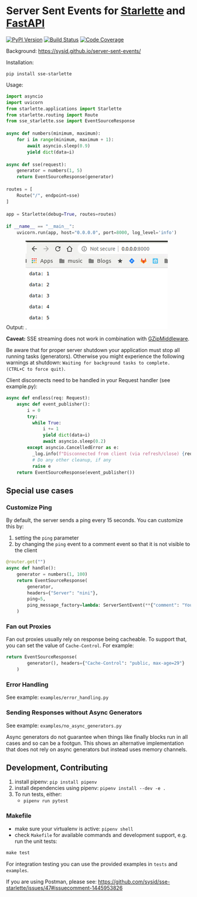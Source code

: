 # Server Sent Events for [Starlette](https://github.com/encode/starlette) and [FastAPI](https://fastapi.tiangolo.com/)

[![PyPI Version][pypi-image]][pypi-url]
[![Build Status][build-image]][build-url]
[![Code Coverage][coverage-image]][coverage-url]

Background: https://sysid.github.io/server-sent-events/

Installation:

```shell
pip install sse-starlette
```

Usage:

```python
import asyncio
import uvicorn
from starlette.applications import Starlette
from starlette.routing import Route
from sse_starlette.sse import EventSourceResponse

async def numbers(minimum, maximum):
    for i in range(minimum, maximum + 1):
        await asyncio.sleep(0.9)
        yield dict(data=i)

async def sse(request):
    generator = numbers(1, 5)
    return EventSourceResponse(generator)

routes = [
    Route("/", endpoint=sse)
]

app = Starlette(debug=True, routes=routes)

if __name__ == "__main__":
    uvicorn.run(app, host="0.0.0.0", port=8000, log_level='info')
```

Output:
![output](output.png)

**Caveat:** SSE streaming does not work in combination with [GZipMiddleware](https://github.com/encode/starlette/issues/20#issuecomment-704106436).

Be aware that for proper server shutdown your application must stop all
running tasks (generators). Otherwise you might experience the following warnings
at shutdown: `Waiting for background tasks to complete. (CTRL+C to force quit)`.

Client disconnects need to be handled in your Request handler (see example.py):
```python
async def endless(req: Request):
    async def event_publisher():
        i = 0
        try:
          while True:
              i += 1
              yield dict(data=i)
              await asyncio.sleep(0.2)
        except asyncio.CancelledError as e:
          _log.info(f"Disconnected from client (via refresh/close) {req.client}")
          # Do any other cleanup, if any
          raise e
    return EventSourceResponse(event_publisher())
```

## Special use cases
### Customize Ping
By default, the server sends a ping every 15 seconds. You can customize this by:
1. setting the `ping` parameter
2. by changing the `ping` event to a comment event so that it is not visible to the client
```python
@router.get("")
async def handle():
    generator = numbers(1, 100)
    return EventSourceResponse(
        generator,
        headers={"Server": "nini"},
        ping=5,
        ping_message_factory=lambda: ServerSentEvent(**{"comment": "You can't see\r\nthis ping"}),
    )
```

### Fan out Proxies
Fan out proxies usually rely on response being cacheable. To support that, you can set the value of `Cache-Control`.
For example:
```python
return EventSourceResponse(
        generator(), headers={"Cache-Control": "public, max-age=29"}
    )
```
### Error Handling
See example: `examples/error_handling.py`

### Sending Responses without Async Generators
See example: `examples/no_async_generators.py`

Async generators do not guarantee when things like finally blocks run
in all cases and so can be a footgun. This shows an alternative implementation
that does not rely on async generators but instead uses memory channels.

## Development, Contributing
1. install pipenv: `pip install pipenv`
2. install dependencies using pipenv: `pipenv install --dev -e .`
3. To run tests, either:
   - `pipenv run pytest`
 
### Makefile
- make sure your virtualenv is active: `pipenv shell`
- check `Makefile` for available commands and development support, e.g. run the unit tests:
```python
make test
```

For integration testing you can use the provided examples in `tests` and `examples`.

If you are using Postman, please see: https://github.com/sysid/sse-starlette/issues/47#issuecomment-1445953826


<!-- Badges -->

[pypi-image]: https://badge.fury.io/py/sse-starlette.svg
[pypi-url]: https://pypi.org/project/sse-starlette/
[build-image]: https://github.com/sysid/sse-starlette/actions/workflows/build.yml/badge.svg
[build-url]: https://github.com/sysid/sse-starlette/actions/workflows/build.yml
[coverage-image]: https://codecov.io/gh/sysid/sse-starlette/branch/master/graph/badge.svg
[coverage-url]: https://codecov.io/gh/sysid/sse-starlette
